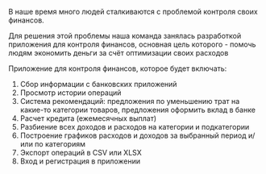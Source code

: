 В наше время много людей сталкиваются с проблемой контроля своих финансов.

Для решения этой проблемы наша команда занялась разработкой приложения для контроля финансов, основная цель которого - помочь людям экономить деньги за счёт оптимизации своих расходов

Приложение для контроля финансов, которое будет включать:
 1. Сбор информации с банковских приложений
 2. Просмотр истории операций
 3. Система рекомендаций: предложения по уменьшению трат на какие-то категории товаров, предложения оформить вклад в банке
 4. Расчет кредита (ежемесячных выплат)
 5. Разбиение всех доходов и расходов на категории и подкатегории
 6. Построение графиков расходов и доходов за выбранный период и/или по категориям
 7. Экспорт операций в CSV или XLSX
 8. Вход и регистрация в приложении

